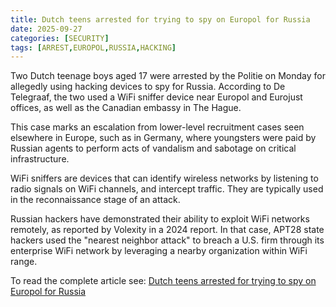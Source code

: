 ```yaml
---
title: Dutch teens arrested for trying to spy on Europol for Russia
date: 2025-09-27
categories: [SECURITY]
tags: [ARREST,EUROPOL,RUSSIA,HACKING]
---
```


Two Dutch teenage boys aged 17 were arrested by the Politie on Monday for allegedly using hacking devices to spy for Russia. According to De Telegraaf, the two used a WiFi sniffer device near Europol and Eurojust offices, as well as the Canadian embassy in The Hague.

This case marks an escalation from lower-level recruitment cases seen elsewhere in Europe, such as in Germany, where youngsters were paid by Russian agents to perform acts of vandalism and sabotage on critical infrastructure.

WiFi sniffers are devices that can identify wireless networks by listening to radio signals on WiFi channels, and intercept traffic. They are typically used in the reconnaissance stage of an attack.

Russian hackers have demonstrated their ability to exploit WiFi networks remotely, as reported by Volexity in a 2024 report. In that case, APT28 state hackers used the "nearest neighbor attack" to breach a U.S. firm through its enterprise WiFi network by leveraging a nearby organization within WiFi range.

To read the complete article see: [Dutch teens arrested for trying to spy on Europol for Russia](https://www.bleepingcomputer.com/news/security/dutch-teens-arrested-for-trying-to-spy-on-europol-for-russia/) 
